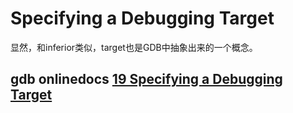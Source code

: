 # Specifying a Debugging Target

显然，和inferior类似，target也是GDB中抽象出来的一个概念。

## gdb onlinedocs [19 Specifying a Debugging Target](https://sourceware.org/gdb/current/onlinedocs/gdb/Targets.html#Targets)